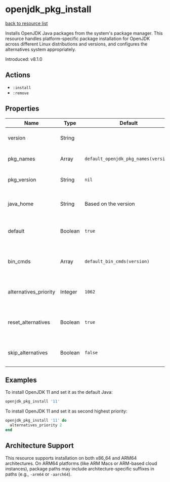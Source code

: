 
# openjdk_pkg_install

[back to resource list](https://github.com/sous-chefs/java#resources)

Installs OpenJDK Java packages from the system's package manager. This resource handles platform-specific package installation for OpenJDK across different Linux distributions and versions, and configures the alternatives system appropriately.

Introduced: v8.1.0

## Actions

- `:install`
- `:remove`

## Properties

| Name                  | Type    | Default                              | Description                                         |
| --------------------- | ------- | ------------------------------------ | --------------------------------------------------- |
| version               | String  |                                      | Java major version to install                       |
| pkg_names             | Array   | `default_openjdk_pkg_names(version)` | List of packages to install                         |
| pkg_version           | String  | `nil`                                | Package version to install                          |
| java_home             | String  | Based on the version                 | Set to override the java_home                       |
| default               | Boolean | `true`                               | Whether to set this as the default Java             |
| bin_cmds              | Array   | `default_bin_cmds(version)`  | A list of bin_cmds based on the version and variant |
| alternatives_priority | Integer | `1062`                               | Alternatives priority to set for this Java          |
| reset_alternatives    | Boolean | `true`                               | Whether to reset alternatives before setting        |
| skip_alternatives     | Boolean | `false`                              | Skip alternatives installation completely           |

## Examples

To install OpenJDK 11 and set it as the default Java:

```ruby
openjdk_pkg_install '11'
```

To install OpenJDK 11 and set it as second highest priority:

```ruby
openjdk_pkg_install '11' do
  alternatives_priority 2
end
```

## Architecture Support

This resource supports installation on both x86_64 and ARM64 architectures. On ARM64 platforms (like ARM Macs or ARM-based cloud instances), package paths may include architecture-specific suffixes in paths (e.g., `-arm64` or `-aarch64`).
